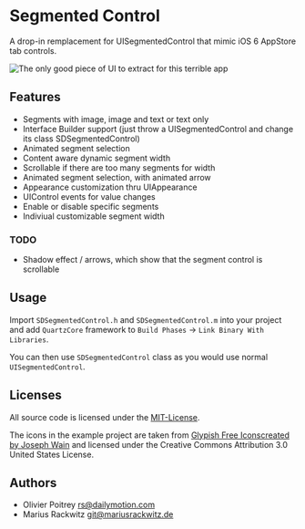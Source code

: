 # Segmented Control

A drop-in remplacement for UISegmentedControl that mimic iOS 6 AppStore tab controls.

![The only good piece of UI to extract for this terrible app](https://raw.githubusercontent.com/rs/SDSegmentedControl/master/doc/screencast.gif)

## Features

- Segments with image, image and text or text only
- Interface Builder support (just throw a UISegmentedControl and change its class SDSegmentedControl)
- Animated segment selection
- Content aware dynamic segment width
- Scrollable if there are too many segments for width
- Animated segment selection, with animated arrow
- Appearance customization thru UIAppearance
- UIControl events for value changes
- Enable or disable specific segments
- Indiviual customizable segment width

### TODO

- Shadow effect / arrows, which show that the segment control is scrollable

## Usage

Import `SDSegmentedControl.h` and `SDSegmentedControl.m` into your project and add `QuartzCore` framework to `Build Phases` -> `Link Binary With Libraries`.

You can then use `SDSegmentedControl` class as you would use normal `UISegmentedControl`.

## Licenses

All source code is licensed under the [MIT-License](https://raw.github.com/rs/SDSegmentedControl/master/MIT-LICENSE).

The icons in the example project are taken from [Glypish Free Iconscreated by Joseph Wain](http://glyphish.com) and licensed under the Creative Commons Attribution 3.0 United States License.

## Authors

- Olivier Poitrey <rs@dailymotion.com>
- Marius Rackwitz <git@mariusrackwitz.de>
